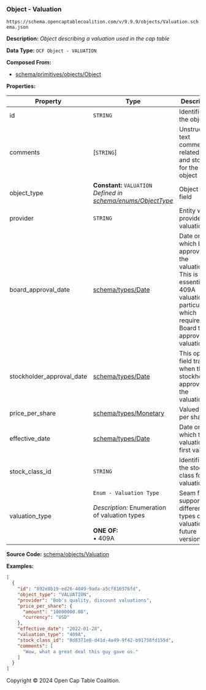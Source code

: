 ### Object - Valuation

`https://schema.opencaptablecoalition.com/v/9.9.9/objects/Valuation.schema.json`

**Description:** _Object describing a valuation used in the cap table_

**Data Type:** `OCF Object - VALUATION`

**Composed From:**

- [schema/primitives/objects/Object](../primitives/objects/Object.md)

**Properties:**

| Property                  | Type                                                                                                                 | Description                                                                                                                                         | Required   |
| ------------------------- | -------------------------------------------------------------------------------------------------------------------- | --------------------------------------------------------------------------------------------------------------------------------------------------- | ---------- |
| id                        | `STRING`                                                                                                             | Identifier for the object                                                                                                                           | `REQUIRED` |
| comments                  | [`STRING`]                                                                                                           | Unstructured text comments related to and stored for the object                                                                                     | -          |
| object_type               | **Constant:** `VALUATION`</br>_Defined in [schema/enums/ObjectType](../enums/ObjectType.md)_                         | Object type field                                                                                                                                   | `REQUIRED` |
| provider                  | `STRING`                                                                                                             | Entity which provided the valuation                                                                                                                 | -          |
| board_approval_date       | [schema/types/Date](../types/Date.md)                                                                                | Date on which board approved the valuation. This is essential for 409A valuations, in particular, which require the Board to approve the valuation. | -          |
| stockholder_approval_date | [schema/types/Date](../types/Date.md)                                                                                | This optional field tracks when the stockholders approved the valuation.                                                                            | -          |
| price_per_share           | [schema/types/Monetary](../types/Monetary.md)                                                                        | Valued price per share                                                                                                                              | `REQUIRED` |
| effective_date            | [schema/types/Date](../types/Date.md)                                                                                | Date on which this valuation is first valid                                                                                                         | `REQUIRED` |
| stock_class_id            | `STRING`                                                                                                             | Identifier of the stock class for this valuation                                                                                                    | `REQUIRED` |
| valuation_type            | `Enum - Valuation Type`</br></br>_Description:_ Enumeration of valuation types</br></br>**ONE OF:** </br>&bull; 409A | Seam for supporting different types of valuations in future versions                                                                                | `REQUIRED` |

**Source Code:** [schema/objects/Valuation](../../../../schema/objects/Valuation.schema.json)

**Examples:**

```json
[
  {
    "id": "892e8b19-ed26-4049-9ada-a5cf816376fd",
    "object_type": "VALUATION",
    "provider": "Bob's quality, discount valuations",
    "price_per_share": {
      "amount": "10000000.00",
      "currency": "USD"
    },
    "effective_date": "2022-01-28",
    "valuation_type": "409A",
    "stock_class_id": "8d8371e8-d41d-4a49-9f42-b91758fd155d",
    "comments": [
      "Wow, what a great deal this guy gave us."
    ]
  }
]
```

Copyright © 2024 Open Cap Table Coalition.
